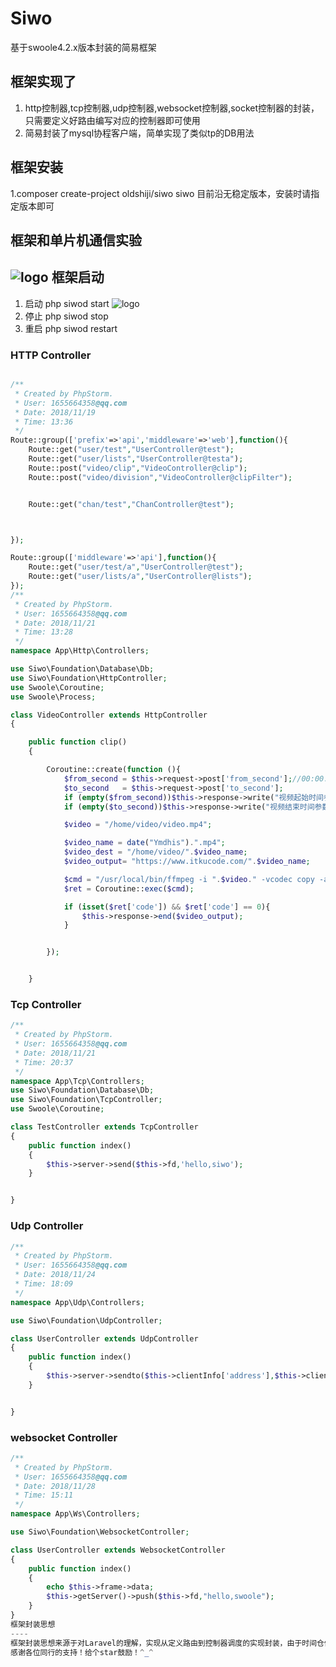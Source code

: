 Siwo
======
基于swoole4.2.x版本封装的简易框架

框架实现了
----
1. http控制器,tcp控制器,udp控制器,websocket控制器,socket控制器的封装，只需要定义好路由编写对应的控制器即可使用
2. 简易封装了mysql协程客户端，简单实现了类似tp的DB用法

框架安装
----
1.composer create-project oldshiji/siwo siwo
目前沿无稳定版本，安装时请指定版本即可

框架和单片机通信实验
----
![logo](https://github.com/oldshiji/siwo/blob/master/tmp/mcu.png)
框架启动
----

1. 启动
php siwod start
![logo](https://github.com/oldshiji/siwo/blob/master/tmp/siwo.png)
2. 停止
php siwod stop
3. 重启
php siwod restart

### HTTP Controller
```php

/**
 * Created by PhpStorm.
 * User: 1655664358@qq.com
 * Date: 2018/11/19
 * Time: 13:36
 */
Route::group(['prefix'=>'api','middleware'=>'web'],function(){
    Route::get("user/test","UserController@test");
    Route::get("user/lists","UserController@testa");
    Route::post("video/clip","VideoController@clip");
    Route::post("video/division","VideoController@clipFilter");


    Route::get("chan/test","ChanController@test");



});

Route::group(['middleware'=>'api'],function(){
    Route::get("user/test/a","UserController@test");
    Route::get("user/lists/a","UserController@lists");
});
/**
 * Created by PhpStorm.
 * User: 1655664358@qq.com
 * Date: 2018/11/21
 * Time: 13:28
 */
namespace App\Http\Controllers;

use Siwo\Foundation\Database\Db;
use Siwo\Foundation\HttpController;
use Swoole\Coroutine;
use Swoole\Process;

class VideoController extends HttpController
{

    public function clip()
    {

        Coroutine::create(function (){
            $from_second = $this->request->post['from_second'];//00:00:20
            $to_second   = $this->request->post['to_second'];
            if (empty($from_second))$this->response->write("视频起始时间参数未传递");
            if (empty($to_second))$this->response->write("视频结束时间参数未传递");

            $video = "/home/video/video.mp4";

            $video_name = date("Ymdhis").".mp4";
            $video_dest = "/home/video/".$video_name;
            $video_output= "https://www.itkucode.com/".$video_name;

            $cmd = "/usr/local/bin/ffmpeg -i ".$video." -vcodec copy -acodec copy -ss ".$from_second." -to ".$to_second." ".$video_dest." -y";
            $ret = Coroutine::exec($cmd);

            if (isset($ret['code']) && $ret['code'] == 0){
                $this->response->end($video_output);
            }


        });


    }
```

### Tcp Controller
```php
/**
 * Created by PhpStorm.
 * User: 1655664358@qq.com
 * Date: 2018/11/21
 * Time: 20:37
 */
namespace App\Tcp\Controllers;
use Siwo\Foundation\Database\Db;
use Siwo\Foundation\TcpController;
use Swoole\Coroutine;

class TestController extends TcpController
{
    public function index()
    {
        $this->server->send($this->fd,'hello,siwo');
    }


}
```

### Udp Controller
```php
/**
 * Created by PhpStorm.
 * User: 1655664358@qq.com
 * Date: 2018/11/24
 * Time: 18:09
 */
namespace App\Udp\Controllers;

use Siwo\Foundation\UdpController;

class UserController extends UdpController
{
    public function index()
    {
        $this->server->sendto($this->clientInfo['address'],$this->clientInfo['port'],json_encode($this->getClientInfo()));
    }


}
```

### websocket Controller
```php
/**
 * Created by PhpStorm.
 * User: 1655664358@qq.com
 * Date: 2018/11/28
 * Time: 15:11
 */
namespace App\Ws\Controllers;

use Siwo\Foundation\WebsocketController;

class UserController extends WebsocketController
{
    public function index()
    {
        echo $this->frame->data;
        $this->getServer()->push($this->fd,"hello,swoole");
    }
}
框架封装思想
----
框架封装思想来源于对Laravel的理解，实现从定义路由到控制器调度的实现封装，由于时间仓促部分功能并未完善
感谢各位同行的支持！给个star鼓励！^_^
